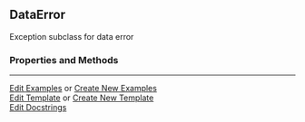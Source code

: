 ## <a id="McUtils.Data.CommonData.DataError">DataError</a>
Exception subclass for data error

### Properties and Methods






___

[Edit Examples](https://github.com/McCoyGroup/McUtils/edit/edit/ci/examples/McUtils/Data/CommonData/DataError.md) or 
[Create New Examples](https://github.com/McCoyGroup/McUtils/new/edit/?filename=ci/examples/McUtils/Data/CommonData/DataError.md) <br/>
[Edit Template](https://github.com/McCoyGroup/McUtils/edit/edit/ci/docs/McUtils/Data/CommonData/DataError.md) or 
[Create New Template](https://github.com/McCoyGroup/McUtils/new/edit/?filename=ci/docs/templates/McUtils/Data/CommonData/DataError.md) <br/>
[Edit Docstrings](https://github.com/McCoyGroup/McUtils/edit/edit/McUtils/Data/CommonData.py?message=Update%20Docs)